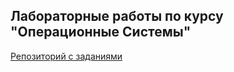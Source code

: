 ## Лабораторные работы по курсу "Операционные Системы"

[Репозиторий с заданиями](https://github.com/mlkv52git/sibsutis_os)